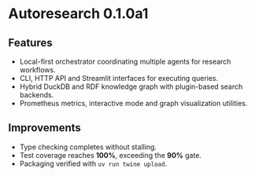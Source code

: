 # Autoresearch 0.1.0a1

## Features

- Local-first orchestrator coordinating multiple agents for research workflows.
- CLI, HTTP API and Streamlit interfaces for executing queries.
- Hybrid DuckDB and RDF knowledge graph with plugin-based search backends.
- Prometheus metrics, interactive mode and graph visualization utilities.

## Improvements

- Type checking completes without stalling.
- Test coverage reaches **100%**, exceeding the **90%** gate.
- Packaging verified with `uv run twine upload`.
